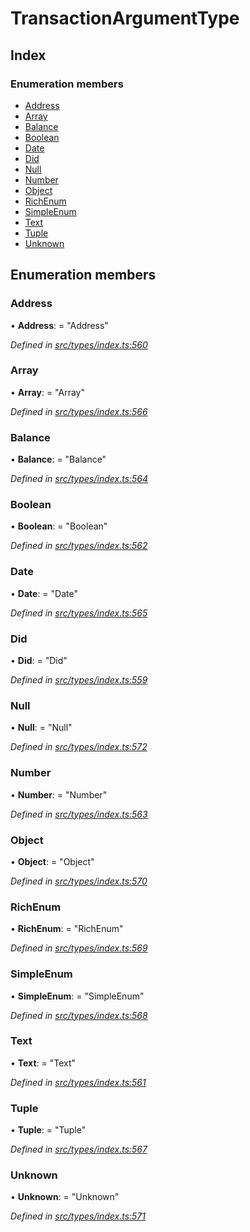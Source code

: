 # TransactionArgumentType

## Index

### Enumeration members

* [Address](transactionargumenttype.md#address)
* [Array](transactionargumenttype.md#array)
* [Balance](transactionargumenttype.md#balance)
* [Boolean](transactionargumenttype.md#boolean)
* [Date](transactionargumenttype.md#date)
* [Did](transactionargumenttype.md#did)
* [Null](transactionargumenttype.md#null)
* [Number](transactionargumenttype.md#number)
* [Object](transactionargumenttype.md#object)
* [RichEnum](transactionargumenttype.md#richenum)
* [SimpleEnum](transactionargumenttype.md#simpleenum)
* [Text](transactionargumenttype.md#text)
* [Tuple](transactionargumenttype.md#tuple)
* [Unknown](transactionargumenttype.md#unknown)

## Enumeration members

### Address

• **Address**: = "Address"

_Defined in_ [_src/types/index.ts:560_](https://github.com/PolymathNetwork/polymesh-sdk/blob/a0872cf4/src/types/index.ts#L560)

### Array

• **Array**: = "Array"

_Defined in_ [_src/types/index.ts:566_](https://github.com/PolymathNetwork/polymesh-sdk/blob/a0872cf4/src/types/index.ts#L566)

### Balance

• **Balance**: = "Balance"

_Defined in_ [_src/types/index.ts:564_](https://github.com/PolymathNetwork/polymesh-sdk/blob/a0872cf4/src/types/index.ts#L564)

### Boolean

• **Boolean**: = "Boolean"

_Defined in_ [_src/types/index.ts:562_](https://github.com/PolymathNetwork/polymesh-sdk/blob/a0872cf4/src/types/index.ts#L562)

### Date

• **Date**: = "Date"

_Defined in_ [_src/types/index.ts:565_](https://github.com/PolymathNetwork/polymesh-sdk/blob/a0872cf4/src/types/index.ts#L565)

### Did

• **Did**: = "Did"

_Defined in_ [_src/types/index.ts:559_](https://github.com/PolymathNetwork/polymesh-sdk/blob/a0872cf4/src/types/index.ts#L559)

### Null

• **Null**: = "Null"

_Defined in_ [_src/types/index.ts:572_](https://github.com/PolymathNetwork/polymesh-sdk/blob/a0872cf4/src/types/index.ts#L572)

### Number

• **Number**: = "Number"

_Defined in_ [_src/types/index.ts:563_](https://github.com/PolymathNetwork/polymesh-sdk/blob/a0872cf4/src/types/index.ts#L563)

### Object

• **Object**: = "Object"

_Defined in_ [_src/types/index.ts:570_](https://github.com/PolymathNetwork/polymesh-sdk/blob/a0872cf4/src/types/index.ts#L570)

### RichEnum

• **RichEnum**: = "RichEnum"

_Defined in_ [_src/types/index.ts:569_](https://github.com/PolymathNetwork/polymesh-sdk/blob/a0872cf4/src/types/index.ts#L569)

### SimpleEnum

• **SimpleEnum**: = "SimpleEnum"

_Defined in_ [_src/types/index.ts:568_](https://github.com/PolymathNetwork/polymesh-sdk/blob/a0872cf4/src/types/index.ts#L568)

### Text

• **Text**: = "Text"

_Defined in_ [_src/types/index.ts:561_](https://github.com/PolymathNetwork/polymesh-sdk/blob/a0872cf4/src/types/index.ts#L561)

### Tuple

• **Tuple**: = "Tuple"

_Defined in_ [_src/types/index.ts:567_](https://github.com/PolymathNetwork/polymesh-sdk/blob/a0872cf4/src/types/index.ts#L567)

### Unknown

• **Unknown**: = "Unknown"

_Defined in_ [_src/types/index.ts:571_](https://github.com/PolymathNetwork/polymesh-sdk/blob/a0872cf4/src/types/index.ts#L571)

